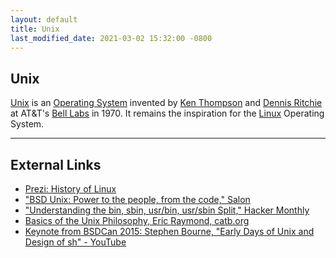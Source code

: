 ```yaml
---
layout: default
title: Unix
last_modified_date: 2021-03-02 15:32:00 -0800
---
```



## Unix

[Unix](https://en.wikipedia.org/wiki/Unix) is an [Operating System](https://en.wikipedia.org/wiki/Operating_system) invented by [Ken Thompson](https://en.wikipedia.org/wiki/Ken_Thompson) and [Dennis Ritchie](https://en.wikipedia.org/wiki/Dennis_Ritchie) at AT&T's [Bell Labs](https://en.wikipedia.org/wiki/Bell_Labs) in 1970. It remains the inspiration for the [Linux](../Linux) Operating System.

------------------------------------------------------------------------

External Links
--------------

-   [Prezi: History of Linux](http://prezi.com/owlxtbwnxxzg/?utm_campaign=share&utm_medium=copy&rc=ex0share)
-   ["BSD Unix: Power to the people, from the code," Salon](http://www.salon.com/2000/05/16/chapter_2_part_one/)
-   ["Understanding the bin, sbin, usr/bin, usr/sbin Split," Hacker Monthly](http://landley.net/writing/hackermonthly-issue022-pg33.pdf)
-   [Basics of the Unix Philosophy, Eric Raymond, catb.org](http://www.catb.org/esr/writings/taoup/html/ch01s06.html)
-   [Keynote from BSDCan 2015: Stephen Bourne, "Early Days of Unix and Design of sh" - YouTube](https://www.youtube.com/watch?v=2kEJoWfobpA)